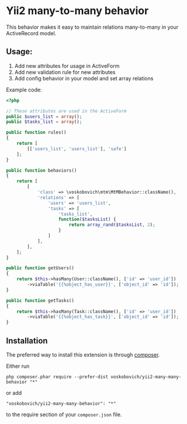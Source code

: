 Yii2 many-to-many behavior
===================
This behavior makes it easy to maintain relations many-to-many in your ActiveRecord model.

Usage:
------------
1. Add new attributes for usage in ActiveForm  
2. Add new validation rule for new attributes  
3. Add config behavior in your model and set array relations

Example code:
```php
<?php

// These attributes are used in the ActiveForm
public $users_list = array();
public $tasks_list = array();

public function rules()
{
    return [
        [['users_list', 'users_list'], 'safe']
    ];
}

public function behaviors()
{
    return [
        [
            'class' => \voskobovich\mtm\MtMBehavior::className(),
            'relations' => [
                'users' => 'users_list',
                'tasks' => [
                    'tasks_list',
                    function($tasksList) {
                        return array_rand($tasksList, 2);
                    }
                ]
            ],
        ],
    ];
}

public function getUsers()
{
    return $this->hasMany(User::className(), ['id' => 'user_id'])
        ->viaTable('{{%object_has_user}}', ['object_id' => 'id']);
}

public function getTasks()
{
    return $this->hasMany(Task::className(), ['id' => 'user_id'])
        ->viaTable('{{%object_has_task}}', ['object_id' => 'id']);
}
```

Installation
------------

The preferred way to install this extension is through [composer](http://getcomposer.org/download/).

Either run

```
php composer.phar require --prefer-dist voskobovich/yii2-many-many-behavior "*"
```

or add

```
"voskobovich/yii2-many-many-behavior": "*"
```

to the require section of your `composer.json` file.